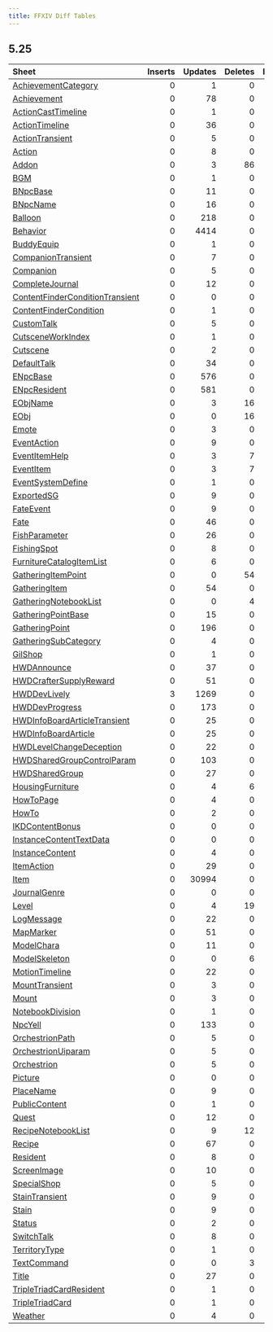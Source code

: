 ```yaml
---
title: FFXIV Diff Tables
---
```


## 5.25

| Sheet | Inserts | Updates | Deletes | Reorders |
| :---- | ------: | ------: | ------: | -------: |
| [AchievementCategory](AchievementCategory) |       0 |       1 |       0 |        0 |
| [Achievement](Achievement) |       0 |      78 |       0 |        0 |
| [ActionCastTimeline](ActionCastTimeline) |       0 |       1 |       0 |        0 |
| [ActionTimeline](ActionTimeline) |       0 |      36 |       0 |        0 |
| [ActionTransient](ActionTransient) |       0 |       5 |       0 |        0 |
| [Action](Action) |       0 |       8 |       0 |        0 |
| [Addon](Addon) |       0 |       3 |      86 |        0 |
| [BGM](BGM) |       0 |       1 |       0 |        0 |
| [BNpcBase](BNpcBase) |       0 |      11 |       0 |        0 |
| [BNpcName](BNpcName) |       0 |      16 |       0 |        0 |
| [Balloon](Balloon) |       0 |     218 |       0 |        0 |
| [Behavior](Behavior) |       0 |    4414 |       0 |        0 |
| [BuddyEquip](BuddyEquip) |       0 |       1 |       0 |        0 |
| [CompanionTransient](CompanionTransient) |       0 |       7 |       0 |        0 |
| [Companion](Companion) |       0 |       5 |       0 |        0 |
| [CompleteJournal](CompleteJournal) |       0 |      12 |       0 |        0 |
| [ContentFinderConditionTransient](ContentFinderConditionTransient) |       0 |       0 |       0 |        0 |
| [ContentFinderCondition](ContentFinderCondition) |       0 |       1 |       0 |        0 |
| [CustomTalk](CustomTalk) |       0 |       5 |       0 |        0 |
| [CutsceneWorkIndex](CutsceneWorkIndex) |       0 |       1 |       0 |        0 |
| [Cutscene](Cutscene) |       0 |       2 |       0 |        0 |
| [DefaultTalk](DefaultTalk) |       0 |      34 |       0 |        0 |
| [ENpcBase](ENpcBase) |       0 |     576 |       0 |        0 |
| [ENpcResident](ENpcResident) |       0 |     581 |       0 |        0 |
| [EObjName](EObjName) |       0 |       3 |      16 |        0 |
| [EObj](EObj) |       0 |       0 |      16 |        0 |
| [Emote](Emote) |       0 |       3 |       0 |        0 |
| [EventAction](EventAction) |       0 |       9 |       0 |        0 |
| [EventItemHelp](EventItemHelp) |       0 |       3 |       7 |        0 |
| [EventItem](EventItem) |       0 |       3 |       7 |        0 |
| [EventSystemDefine](EventSystemDefine) |       0 |       1 |       0 |        0 |
| [ExportedSG](ExportedSG) |       0 |       9 |       0 |        0 |
| [FateEvent](FateEvent) |       0 |       9 |       0 |        0 |
| [Fate](Fate) |       0 |      46 |       0 |        0 |
| [FishParameter](FishParameter) |       0 |      26 |       0 |        0 |
| [FishingSpot](FishingSpot) |       0 |       8 |       0 |        0 |
| [FurnitureCatalogItemList](FurnitureCatalogItemList) |       0 |       6 |       0 |        0 |
| [GatheringItemPoint](GatheringItemPoint) |       0 |       0 |      54 |        0 |
| [GatheringItem](GatheringItem) |       0 |      54 |       0 |        0 |
| [GatheringNotebookList](GatheringNotebookList) |       0 |       0 |       4 |        0 |
| [GatheringPointBase](GatheringPointBase) |       0 |      15 |       0 |        0 |
| [GatheringPoint](GatheringPoint) |       0 |     196 |       0 |        0 |
| [GatheringSubCategory](GatheringSubCategory) |       0 |       4 |       0 |        0 |
| [GilShop](GilShop) |       0 |       1 |       0 |        0 |
| [HWDAnnounce](HWDAnnounce) |       0 |      37 |       0 |        0 |
| [HWDCrafterSupplyReward](HWDCrafterSupplyReward) |       0 |      51 |       0 |        0 |
| [HWDDevLively](HWDDevLively) |       3 |    1269 |       0 |        0 |
| [HWDDevProgress](HWDDevProgress) |       0 |     173 |       0 |        0 |
| [HWDInfoBoardArticleTransient](HWDInfoBoardArticleTransient) |       0 |      25 |       0 |        0 |
| [HWDInfoBoardArticle](HWDInfoBoardArticle) |       0 |      25 |       0 |        0 |
| [HWDLevelChangeDeception](HWDLevelChangeDeception) |       0 |      22 |       0 |        0 |
| [HWDSharedGroupControlParam](HWDSharedGroupControlParam) |       0 |     103 |       0 |        0 |
| [HWDSharedGroup](HWDSharedGroup) |       0 |      27 |       0 |        0 |
| [HousingFurniture](HousingFurniture) |       0 |       4 |       6 |        0 |
| [HowToPage](HowToPage) |       0 |       4 |       0 |        0 |
| [HowTo](HowTo) |       0 |       2 |       0 |        0 |
| [IKDContentBonus](IKDContentBonus) |       0 |       0 |       0 |        0 |
| [InstanceContentTextData](InstanceContentTextData) |       0 |       0 |       0 |        0 |
| [InstanceContent](InstanceContent) |       0 |       4 |       0 |        0 |
| [ItemAction](ItemAction) |       0 |      29 |       0 |        0 |
| [Item](Item) |       0 |   30994 |       0 |        0 |
| [JournalGenre](JournalGenre) |       0 |       0 |       0 |        0 |
| [Level](Level) |       0 |       4 |      19 |        0 |
| [LogMessage](LogMessage) |       0 |      22 |       0 |        0 |
| [MapMarker](MapMarker) |       0 |      51 |       0 |        0 |
| [ModelChara](ModelChara) |       0 |      11 |       0 |        0 |
| [ModelSkeleton](ModelSkeleton) |       0 |       0 |       6 |        0 |
| [MotionTimeline](MotionTimeline) |       0 |      22 |       0 |        0 |
| [MountTransient](MountTransient) |       0 |       3 |       0 |        0 |
| [Mount](Mount) |       0 |       3 |       0 |        0 |
| [NotebookDivision](NotebookDivision) |       0 |       1 |       0 |        0 |
| [NpcYell](NpcYell) |       0 |     133 |       0 |        0 |
| [OrchestrionPath](OrchestrionPath) |       0 |       5 |       0 |        0 |
| [OrchestrionUiparam](OrchestrionUiparam) |       0 |       5 |       0 |        0 |
| [Orchestrion](Orchestrion) |       0 |       5 |       0 |        0 |
| [Picture](Picture) |       0 |       0 |       0 |        0 |
| [PlaceName](PlaceName) |       0 |       9 |       0 |        0 |
| [PublicContent](PublicContent) |       0 |       1 |       0 |        0 |
| [Quest](Quest) |       0 |      12 |       0 |        0 |
| [RecipeNotebookList](RecipeNotebookList) |       0 |       9 |      12 |        0 |
| [Recipe](Recipe) |       0 |      67 |       0 |        0 |
| [Resident](Resident) |       0 |       8 |       0 |        0 |
| [ScreenImage](ScreenImage) |       0 |      10 |       0 |        0 |
| [SpecialShop](SpecialShop) |       0 |       5 |       0 |        0 |
| [StainTransient](StainTransient) |       0 |       9 |       0 |        0 |
| [Stain](Stain) |       0 |       9 |       0 |        0 |
| [Status](Status) |       0 |       2 |       0 |        0 |
| [SwitchTalk](SwitchTalk) |       0 |       8 |       0 |        0 |
| [TerritoryType](TerritoryType) |       0 |       1 |       0 |        0 |
| [TextCommand](TextCommand) |       0 |       0 |       3 |        0 |
| [Title](Title) |       0 |      27 |       0 |        0 |
| [TripleTriadCardResident](TripleTriadCardResident) |       0 |       1 |       0 |        0 |
| [TripleTriadCard](TripleTriadCard) |       0 |       1 |       0 |        0 |
| [Weather](Weather) |       0 |       4 |       0 |        0 |
